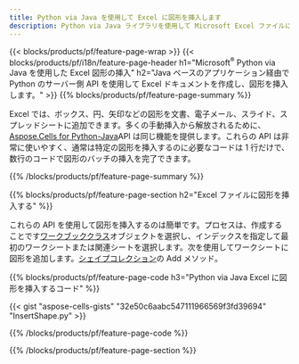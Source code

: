 ```yaml
---
title: Python via Java を使用して Excel に図形を挿入します
description: Python via Java ライブラリを使用して Microsoft Excel ファイルに図形を挿入する方法を示すソース コード。
---
```

{{< blocks/products/pf/feature-page-wrap >}}
{{< blocks/products/pf/i18n/feature-page-header h1="Microsoft<sup>&reg;</sup> Python via Java を使用した Excel 図形の挿入" h2="Java ベースのアプリケーション経由で Python のサーバー側 API を使用して Excel ドキュメントを作成し、図形を挿入します。" >}}
{{% blocks/products/pf/feature-page-summary %}}

 Excel では、ボックス、円、矢印などの図形を文書、電子メール、スライド、スプレッドシートに追加できます。多くの手動挿入から解放されるために、[Aspose.Cells for Python-Java](https://releases.aspose.com/cells/python-java)API は同じ機能を提供します。これらの API は非常に使いやすく、通常は特定の図形を挿入するのに必要なコードは 1 行だけで、数行のコードで図形のバッチの挿入を完了できます。

{{% /blocks/products/pf/feature-page-summary %}}

{{% blocks/products/pf/feature-page-section h2="Excel ファイルに図形を挿入する" %}}

これらの API を使用して図形を挿入するのは簡単です。プロセスは、作成することです[ワークブッククラス](https://reference.aspose.com/cells/python-java/asposecells.api/Workbook)オブジェクトを選択し、インデックスを指定して最初のワークシートまたは関連シートを選択します。次を使用してワークシートに図形を追加します。[シェイプコレクション](https://reference.aspose.com/cells/python-java/asposecells.api/ShapeCollection)の Add メソッド。

{{% blocks/products/pf/feature-page-code h3="Python via Java Excel に図形を挿入するコード" %}}

{{< gist "aspose-cells-gists" "32e50c6aabc547111966569f3fd39694" "InsertShape.py" >}}

{{% /blocks/products/pf/feature-page-code %}}

{{% /blocks/products/pf/feature-page-section %}}
